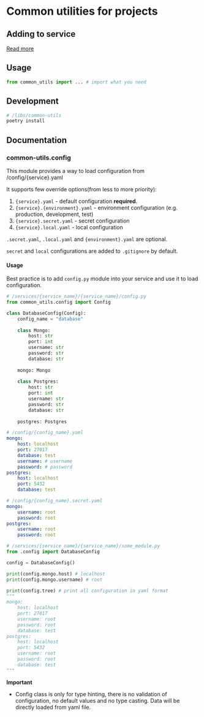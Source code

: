 # Common utilities for projects

## Adding to service

[Read more](/docs/monorepo-specs.md#add-shared-library-to-service)

## Usage

```python
from common_utils import ... # import what you need
```

## Development

```bash
# /libs/common-utils
poetry install
```

## Documentation

### common-utils.config

This module provides a way to load configuration from /config/{service}.yaml

It supports few override options(from less to more priority):
1. `{service}.yaml` - default configuration **required**.
2. `{service}.{environment}.yaml` - environment configuration (e.g. production, development, test)
3. `{service}.secret.yaml` - secret configuration
4. `{service}.local.yaml` - local configuration

`.secret.yaml`, `.local.yaml` and `{environment}.yaml` are optional.

`secret` and `local` configurations are added to `.gitignore` by default.

#### Usage
    
Best practice is to add `config.py` module into your service and use it to load configuration.

```python
# /services/{service_name}/{service_name}/config.py
from common_utils.config import Config

class DatabaseConfig(Config):
    config_name = "database"
    
    class Mongo:
        host: str
        port: int
        username: str
        password: str
        database: str
    
    mongo: Mongo
    
    class Postgres:
        host: str
        port: int
        username: str
        password: str
        database: str
    
    postgres: Postgres
```

```yaml
# /config/{config_name}.yaml
mongo:
    host: localhost
    port: 27017
    database: test
    username: # username
    password: # password
postgres:
    host: localhost
    port: 5432
    database: test
```

```yaml
# /config/{config_name}.secret.yaml
mongo:
    username: root
    password: root
postgres:
    username: root
    password: root
```

```python
# /services/{service_name}/{service_name}/some_module.py
from .config import DatabaseConfig

config = DatabaseConfig()

print(config.mongo.host) # localhost
print(config.mongo.username) # root

print(config.tree) # print all configuration in yaml format
"""
mongo:
    host: localhost
    port: 27017
    username: root
    password: root
    database: test
postgres:
    host: localhost
    port: 5432
    username: root
    password: root
    database: test
"""
```

**Important**
- Config class is only for type hinting, there is no validation of configuration, no default values and no type casting. Data will be directly loaded from yaml file.

    
